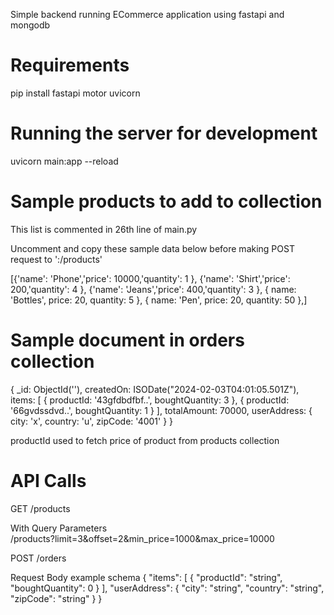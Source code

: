 Simple backend running ECommerce application using fastapi and mongodb


# Requirements

pip install fastapi motor uvicorn

# Running the server for development

uvicorn main:app --reload



# Sample products to add to collection 

This list is commented in 26th line of main.py

Uncomment and copy these sample data below before making POST request to ':/products' 

[{'name': 'Phone','price': 10000,'quantity': 1  }, {'name': 'Shirt','price': 200,'quantity': 4 }, {'name': 'Jeans','price': 400,'quantity': 3  },  {    name: 'Bottles',    price: 20,    quantity: 5  },  {    name: 'Pen',    price: 20,    quantity: 50  },]


# Sample document in orders collection

{
    _id: ObjectId(''),
    createdOn: ISODate("2024-02-03T04:01:05.501Z"),
    items: [
      { productId: '43gfdbdfbf..', boughtQuantity: 3 },
      { productId: '66gvdssdvd..', boughtQuantity: 1 }
    ],
    totalAmount: 70000,
    userAddress: { city: 'x', country: 'u', zipCode: '4001' }
}

productId used to fetch price of product from products collection



# API Calls

GET /products 


With Query Parameters  
/products?limit=3&offset=2&min_price=1000&max_price=10000


POST /orders

Request Body example schema
{
  "items": [
    {
      "productId": "string",
      "boughtQuantity": 0
    }
  ],
  "userAddress": {
    "city": "string",
    "country": "string",
    "zipCode": "string"
  }
}
